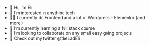 - 👋 Hi, I’m Eli
- 👀 I’m interested in anything tech
- 🧑‍💻 I currently do Frontend and a lot of Wordpress - Elementor (and more!)
- 🌱 I’m currently learning a full stack course
- 💞️ I’m looking to collaborate on any small easy going projects
- 🐤 Check out my twitter @theLadEli

<!---
@theLadEli is a ✨ special ✨ repository because its `README.md` (this file) appears on your GitHub profile.
You can click the Preview link to take a look at your changes.
--->
